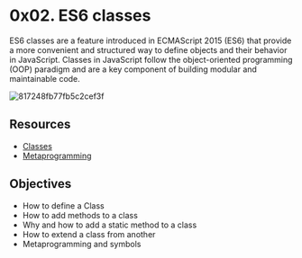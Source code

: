 # 0x02. ES6 classes
ES6 classes are a feature introduced in ECMAScript 2015 (ES6) that provide a more convenient and structured way to define objects and their behavior in JavaScript. Classes in JavaScript follow the object-oriented programming (OOP) paradigm and are a key component of building modular and maintainable code.

![817248fb77fb5c2cef3f](https://github.com/JO-YE/alx-frontend-javascript/assets/111038087/cad70b95-90f3-43fd-994e-2346333245b0)

## Resources
- [Classes](https://developer.mozilla.org/en-US/docs/Web/JavaScript/Reference/Classes)
- [Metaprogramming](https://www.keithcirkel.co.uk/metaprogramming-in-es6-symbols/#symbolspecies)

## Objectives
- How to define a Class
- How to add methods to a class
- Why and how to add a static method to a class
- How to extend a class from another
- Metaprogramming and symbols


